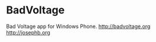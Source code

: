BadVoltage
==========

Bad Voltage app for Windows Phone.  http://badvoltage.org http://josephb.org
